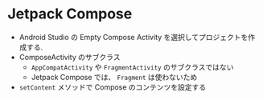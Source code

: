 # Jetpack Compose

- Android Studio の Empty Compose Activity を選択してプロジェクトを作成する.
- ComposeActivity のサブクラス
  - `AppCompatActivity` や `FragmentActivity` のサブクラスではない
  - Jetpack Compose では、 `Fragment` は使わないため
- `setContent` メソッドで Compose のコンテンツを設定する
